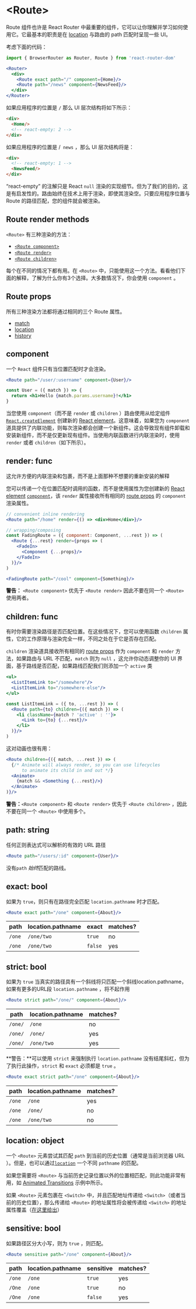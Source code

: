 # &lt;Route>

Route 组件也许是 React Router 中最重要的组件，它可以让你理解并学习如何使用它。它最基本的职责是在 <u>location</u> 与路由的 path 匹配时呈现一些 UI。

考虑下面的代码：

```jsx
import { BrowserRouter as Router, Route } from 'react-router-dom'

<Router>
  <div>
    <Route exact path="/" component={Home}/>
    <Route path="/news" component={NewsFeed}/>
  </div>
</Router>
```

如果应用程序的位置是 `/` 那么 UI 层次结构将如下所示：

```html
<div>
  <Home/>
  <!-- react-empty: 2 -->
</div>
```

如果应用程序的位置是 /` news` ，那么 UI 层次结构将是：

```html
<div>
  <!-- react-empty: 1 -->
  <NewsFeed/>
</div>
```

“react-empty” 的注解只是 React `null` 渲染的实现细节。但为了我们的目的，这是有启发性的。路由始终在技术上用于渲染，即使其渲染空。只要应用程序位置与 Route 的路径匹配，您的组件就会被渲染。

## Route render methods

 `<Route>` 有三种渲染的方法：

- [`<Route component>`](#component)
- [`<Route render>`](#render-func)
- [`<Route children>`](#children-func)

每个在不同的情况下都有用。在 `<Route>` 中，只能使用这一个方法。看看他们下面的解释，了解为什么你有3个选择。大多数情况下，你会使用 `component` 。

## Route props

所有三种渲染方法都将通过相同的三个 Route 属性。

- [match](./match.md)
- [location](./location.md)
- [history](./history.md)

## component

一个 `React` 组件只有当位置匹配时才会渲染。

```jsx
<Route path="/user/:username" component={User}/>

const User = ({ match }) => {
  return <h1>Hello {match.params.username}!</h1>
}
```

当您使用 `component`（而不是 `render` 或 `children` ）路由使用从给定组件 [`React.createElement`](https://facebook.github.io/react/docs/react-api.html#createelement) 创建新的 [React element](https://facebook.github.io/react/docs/rendering-elements.html)。这意味着，如果您为 `component` 道具提供了内联功能，则每次渲染都会创建一个新组件。这会导致现有组件卸载和安装新组件，而不是仅更新现有组件。当使用内联函数进行内联渲染时，使用 `render` 或者 `children`（如下所示）。

## render: func

这允许方便的内联渲染和包裹，而不是上面那种不想要的重新安装的解释

您可以传递一个在位置匹配时调用的函数，而不是使用属性为您创建新的 [React element](https://facebook.github.io/react/docs/rendering-elements.html) [`component`](https://github.com/songda1013/react-router.cn/blob/cn/packages/react-router/docs/api/Route.md#component)，该 `render` 属性接收所有相同的 [route props](https://github.com/songda1013/react-router.cn/blob/cn/packages/react-router/docs/api/Route.md#route-props) 的 `component` 渲染属性。

```jsx
// convenient inline rendering
<Route path="/home" render={() => <div>Home</div>}/>

// wrapping/composing
const FadingRoute = ({ component: Component, ...rest }) => (
  <Route {...rest} render={props => (
    <FadeIn>
      <Component {...props}/>
    </FadeIn>
  )}/>
)

<FadingRoute path="/cool" component={Something}/>
```

**警告：** `<Route component>` 优先于 `<Route render>` 因此不要在同一个 `<Route>` 使用两者。

## children: func

有时你需要渲染路径是否匹配位置。在这些情况下，您可以使用函数 `children` 属性，它的工作原理与渲染完全一样，不同之处在于它是否存在匹配。

`children` 渲染道具接收所有相同的 [route props](https://github.com/songda1013/react-router.cn/blob/cn/packages/react-router/docs/api/Route.md#route-props) 作为 `component` 和 `render` 方法，如果路由与 URL 不匹配，`match` 则为 `null` ，这允许你动态调整你的 UI 界面，基于路线是否匹配，如果路线匹配我们则添加一个 `active` 类

```jsx
<ul>
  <ListItemLink to="/somewhere"/>
  <ListItemLink to="/somewhere-else"/>
</ul>

const ListItemLink = ({ to, ...rest }) => (
  <Route path={to} children={({ match }) => (
    <li className={match ? 'active' : ''}>
      <Link to={to} {...rest}/>
    </li>
  )}/>
)
```

这对动画也很有用：

```jsx
<Route children={({ match, ...rest }) => (
  {/* Animate will always render, so you can use lifecycles
      to animate its child in and out */}
  <Animate>
    {match && <Something {...rest}/>}
  </Animate>
)}/>
```

**警告：**`<Route component>` 和 `<Route render>` 优先于 `<Route children>` ，因此不要在同一个 `<Route>` 中使用多个。

## path: string

任何正则表达式可以解析的有效的 URL 路径

```jsx
<Route path="/users/:id" component={User}/>
```

没有`path` *始终*匹配的路线。

## exact: bool

如果为 `true`，则只有在路径完全匹配 `location.pathname` 时才匹配。

```jsx
<Route exact path="/one" component={About}/>
```

| path   | location.pathname | exact   | matches? |
| ------ | ----------------- | ------- | -------- |
| `/one` | `/one/two`        | `true`  | no       |
| `/one` | `/one/two`        | `false` | yes      |

## strict: bool

如果为 `true` 当真实的路径具有一个斜线将只匹配一个斜线location.pathname，如果有更多的URL段 `location.pathname` ，将不起作用

```jsx
<Route strict path="/one/" component={About}/>
```

| path    | location.pathname | matches? |
| ------- | ----------------- | -------- |
| `/one/` | `/one`            | no       |
| `/one/` | `/one/`           | yes      |
| `/one/` | `/one/two`        | yes      |

**警告：**可以使用 `strict` 来强制执行 `location.pathname` 没有结尾斜杠，但为了执行此操作，`strict` 和 `exact` 必须都是 `true` 。

```jsx
<Route exact strict path="/one" component={About}/>
```

| path   | location.pathname | matches? |
| ------ | ----------------- | -------- |
| `/one` | `/one`            | yes      |
| `/one` | `/one/`           | no       |
| `/one` | `/one/two`        | no       |

## location: object

一个 `<Route>` 元素尝试其匹配 `path` 到当前的历史位置（通常是当前浏览器 URL ）。但是，也可以通过[`location`](https://github.com/songda1013/react-router.cn/blob/cn/packages/react-router/docs/api/location.md) 一个不同 `pathname` 的匹配。

如果您需要将 `<Route>` 与当前历史记录位置以外的位置相匹配，则此功能非常有用，如 [Animated Transitions](https://reacttraining.com/react-router/web/example/animated-transitions) 示例中所示。

如果 `<Route>` 元素包裹在 `<Switch>` 中，并且匹配地址传递给 `<Switch>`（或者当前的历史位置），那么传递给 `<Route>` 的地址属性将会被传递给 `<Switch>` 的地址属性覆盖（[在这里给出](https://github.com/ReactTraining/react-router/blob/master/packages/react-router/modules/Switch.js#L51)）

## sensitive: bool

如果路径区分大小写，则为 `true` ，则匹配。

```jsx
<Route sensitive path="/one" component={About}/>
```

| path   | location.pathname | sensitive | matches? |
| ------ | ----------------- | --------- | -------- |
| `/one` | `/one`            | `true`    | yes      |
| `/One` | `/one`            | `true`    | no       |
| `/One` | `/one`            | `false`   | yes      |


